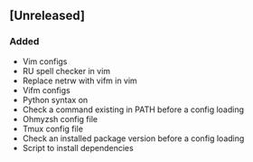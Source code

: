 ## [Unreleased]

### Added
- Vim configs
- RU spell checker in vim
- Replace netrw with vifm in vim
- Vifm configs
- Python syntax on
- Check a command existing in PATH before a config loading
- Ohmyzsh config file
- Tmux config file
- Check an installed package version before a config loading
- Script to install dependencies
